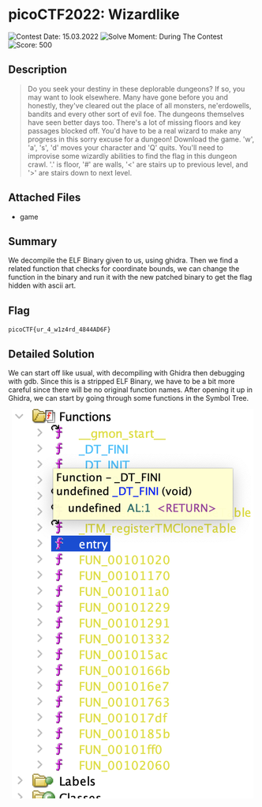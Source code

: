 # picoCTF2022: Wizardlike

![Contest Date: 15.03.2022](https://img.shields.io/badge/Contest%20Date-15.03.2022-lightgrey.svg)
![Solve Moment: During The Contest](https://img.shields.io/badge/Solve%20Moment-During%20The%20Contest-brightgreen.svg)
![Score: 500](https://img.shields.io/badge/Score-500-brightgreen.svg)

## Description

> Do you seek your destiny in these deplorable dungeons? If so, you may want to look elsewhere. Many have gone before you and honestly, they've cleared out the place of all monsters, ne'erdowells, bandits and every other sort of evil foe. The dungeons themselves have seen better days too. There's a lot of missing floors and key passages blocked off. You'd have to be a real wizard to make any progress in this sorry excuse for a dungeon!
Download the game.
'w', 'a', 's', 'd' moves your character and 'Q' quits. You'll need to improvise some wizardly abilities to find the flag in this dungeon crawl. '.' is floor, '#' are walls, '<' are stairs up to previous level, and '>' are stairs down to next level.


## Attached Files

- game

## Summary

We decompile the ELF Binary given to us, using ghidra. Then we find a related function that checks for coordinate bounds, we can change the function in the binary and run it with the new patched binary to get the flag hidden with ascii art.

## Flag

```
picoCTF{ur_4_w1z4rd_4844AD6F}
```

## Detailed Solution

We can start off like usual, with decompiling with Ghidra then debugging with gdb. Since this is a stripped ELF Binary, we have to be a bit more careful since there will be no original function names. After opening it up in Ghidra, we can start by going through some functions in the Symbol Tree.<p align="center">
![logo](https://github.com/Thinker28/picoCTF2021/blob/main/Reverse-Engineering/Wizardlike/Screen%20Shot%202022-03-29%20at%207.12.50%20PM.png "Raspberry pi")
</p>
